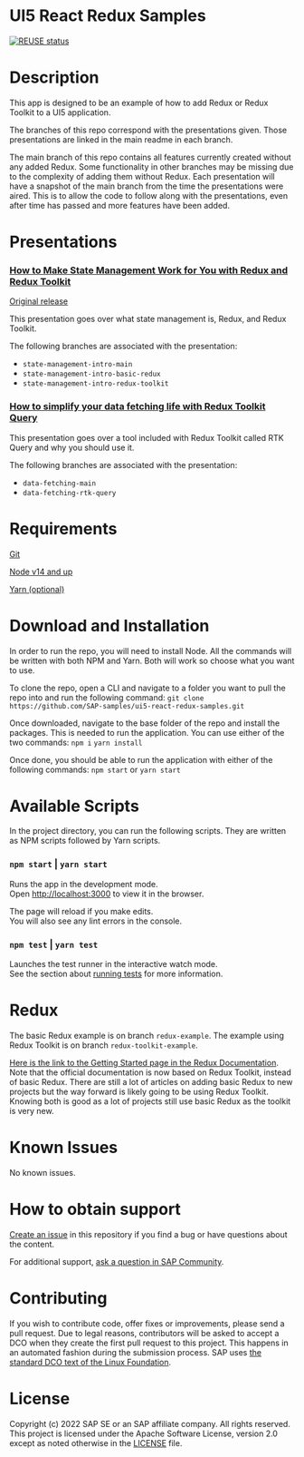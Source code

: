 # UI5 React Redux Samples
[![REUSE status](https://api.reuse.software/badge/github.com/SAP-samples/ui5-react-redux-samples)](https://api.reuse.software/info/github.com/SAP-samples/ui5-react-redux-samples)

# Description
This app is designed to be an example of how to add Redux or Redux Toolkit to a UI5 application.

The branches of this repo correspond with the presentations given. Those presentations are linked in the main readme in each branch.

The main branch of this repo contains all features currently created without any added Redux. Some functionality in other branches may be missing due to the complexity of adding them without Redux. Each presentation will have a snapshot of the main branch from the time the presentations were aired. This is to allow the code to follow along with the presentations, even after time has passed and more features have been added.

# Presentations
### [How to Make State Management Work for You with Redux and Redux Toolkit](https://youtu.be/OspWBMQZqTw)

[Original release](https://www.youtube.com/watch?v=Eo5kYkiTvrQ)

This presentation goes over what state management is, Redux, and Redux Toolkit.

The following branches are associated with the presentation:
- `state-management-intro-main`
- `state-management-intro-basic-redux`
- `state-management-intro-redux-toolkit`

### [How to simplify your data fetching life with Redux Toolkit Query](https://www.youtube.com/watch?v=Wy8HWC2LSo0)

This presentation goes over a tool included with Redux Toolkit called RTK Query and why you should use it.

The following branches are associated with the presentation:
- `data-fetching-main`
- `data-fetching-rtk-query`

# Requirements
[Git](https://git-scm.com/)

[Node v14 and up](https://nodejs.org/en/)

[Yarn (optional)](https://yarnpkg.com/)

# Download and Installation

In order to run the repo, you will need to install Node. All the commands will be written with both NPM and Yarn. Both will work so choose what you want to use.

To clone the repo, open a CLI and navigate to a folder you want to pull the repo into and run the following command:
`git clone https://github.com/SAP-samples/ui5-react-redux-samples.git`

Once downloaded, navigate to the base folder of the repo and install the packages. This is needed to run the application.
You can use either of the two commands:
`npm i`
`yarn install`

Once done, you should be able to run the application with either of the following commands:
`npm start`
or
`yarn start`

# Available Scripts

In the project directory, you can run the following scripts. They are written as NPM scripts followed by Yarn scripts.

### `npm start` | `yarn start`

Runs the app in the development mode.<br />
Open [http://localhost:3000](http://localhost:3000) to view it in the browser.

The page will reload if you make edits.<br />
You will also see any lint errors in the console.

### `npm test` | `yarn test`

Launches the test runner in the interactive watch mode.<br />
See the section about [running tests](https://facebook.github.io/create-react-app/docs/running-tests) for more information.

# Redux
The basic Redux example is on branch `redux-example`.
The example using Redux Toolkit is on branch `redux-toolkit-example`.

[Here is the link to the Getting Started page in the Redux Documentation](https://redux.js.org/introduction/getting-started). Note that the official documentation is now based on Redux Toolkit, instead of basic Redux. There are still a lot of articles on adding basic Redux to new projects but the way forward is likely going to be using Redux Toolkit. Knowing both is good as a lot of projects still use basic Redux as the toolkit is very new.

# Known Issues
No known issues.

# How to obtain support
[Create an issue](https://github.com/SAP-samples/<repository-name>/issues) in this repository if you find a bug or have questions about the content.

For additional support, [ask a question in SAP Community](https://answers.sap.com/questions/ask.html).

# Contributing
If you wish to contribute code, offer fixes or improvements, please send a pull request. Due to legal reasons, contributors will be asked to accept a DCO when they create the first pull request to this project. This happens in an automated fashion during the submission process. SAP uses [the standard DCO text of the Linux Foundation](https://developercertificate.org/).

# License
Copyright (c) 2022 SAP SE or an SAP affiliate company. All rights reserved. This project is licensed under the Apache Software License, version 2.0 except as noted otherwise in the [LICENSE](LICENSE) file.
